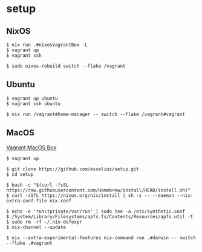 # setup

## NixOS

```shell
$ nix run .#nixosVagrantBox -L
$ vagrant up
$ vagrant ssh
```

```shell
$ sudo nixos-rebuild switch --flake /vagrant
```

## Ubuntu

```shell
$ vagrant up ubuntu
$ vagrant ssh ubuntu
```

```shell
$ nix run /vagrant#home-manager -- switch --flake /vagrant#vagrant
```

## MacOS

[Vagrant MacOS Box](https://github.com/trodemaster/packer-macOS-11)

```shell
$ vagrant up
```

```shell
$ git clone https://github.com/esselius/setup.git
$ cd setup

$ bash -c "$(curl -fsSL https://raw.githubusercontent.com/Homebrew/install/HEAD/install.sh)"
$ curl -sSfL https://nixos.org/nix/install | sh -s -- --daemon --nix-extra-conf-file nix.conf

$ echo -e 'run\tprivate/var/run' | sudo tee -a /etc/synthetic.conf
$ /System/Library/Filesystems/apfs.fs/Contents/Resources/apfs.util -t
$ sudo rm -rf ~/.nix-defexpr
$ nix-channel --update

$ nix --extra-experimental-features nix-command run .#darwin -- switch --flake .#vagrant
```
